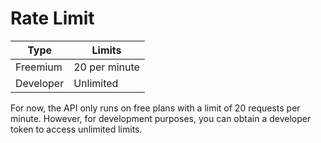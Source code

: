 # Rate Limit
| Type              | Limits                                                             |
| ------------------------ | ------------------------ |
|Freemium               | 20 per minute                |
|Developer               | Unlimited                    |

For now, the API only runs on free plans with a limit of 20 requests per minute. However, for development purposes, you can obtain a developer token to access unlimited limits.
